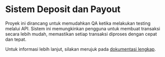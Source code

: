 # Sistem Deposit dan Payout

Proyek ini dirancang untuk memudahkan QA ketika melakukan testing melalui API. Sistem ini memungkinkan pengguna untuk membuat transaksi secara lebih mudah, memastikan setiap transaksi diproses dengan cepat dan tepat.

Untuk informasi lebih lanjut, silakan merujuk pada [dokumentasi lengkap](https://docs.google.com/document/d/1jxl3fBJw8m2SCwkhYdJJP_3SSCE8_ZeZ/edit?pli=1#heading=h.1fob9te).